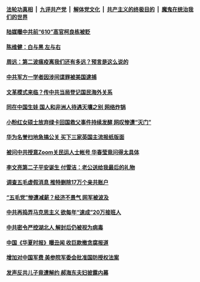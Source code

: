 

####  [法轮功真相](../../../../basic/blob/master/README.md?t=06130931) &nbsp;|&nbsp; [九评共产党](../../../../9ping.md/blob/master/README.md?t=06130931) &nbsp;|&nbsp; [解体党文化](../../../../jtdwh.md/blob/master/README.md?t=06130931)  &nbsp;|&nbsp; [共产主义的终极目的](../../../../gczydzjmd.md/blob/master/README.md?t=06130931) &nbsp;|&nbsp; [魔鬼在统治我们的世界](../../../../mgztzwmdsj.md/blob/master/README.md?t=06130931) 

#### [陆媒曝中共前“610”高官柯良栋被贬](../pages/soh5/389761.md?t=06130931) 
#### [陈维健：白与黑  左与右](../pages/soh5/389740.md?t=06130931) 
#### [周远：第二波瘟疫离我们还有多远？预言是这么说的](../pages/soh5/389728.md?t=06130931) 
#### [中共军方一学者因涉间谍罪被美国逮捕](../pages/soh5/389686.md?t=06130931) 
#### [文革模式来临？传中共当局登记国民海外关系](../pages/soh5/389605.md?t=06130931) 
#### [同在中国生娃 国人和非洲人待遇天壤之别 网络炸锅](../pages/soh5/389551.md?t=06130931) 
#### [小粉红女硕士放弃绿卡回国救父事件持续发酵 网叹惨遭“灭门”](../pages/soh5/389530.md?t=06130931) 
#### [华为名誉扫地急搞公关 买下三家英国主流报纸版面](../pages/soh5/389539.md?t=06130931) 
#### [被问中共授意Zoom关民运人士帐号 华春莹竟问得太具体](../pages/soh5/389482.md?t=06130931) 
#### [李文亮第二子平安诞生 付雪洁：老公送给我最后的礼物](../pages/soh5/389494.md?t=06130931) 
#### [调查五毛虚假消息 推特删除17万个亲共账户](../pages/soh5/389488.md?t=06130931) 
#### [“五毛党”惨遭减薪？经济不景气 网军被波及](../pages/soh5/389434.md?t=06130931) 
#### [中共再捣弄马克思主义 欲每年“速成”20万接班人](../pages/soh5/389422.md?t=06130931) 
#### [中共密令严控湖北人 解封后仍被视为病毒](../pages/soh5/389404.md?t=06130931) 
#### [中国《华夏时报》曝丑闻 收巨款撤贪腐报道](../pages/soh5/389374.md?t=06130931) 
#### [增加对中国军费 美参院军委会批准国防授权法案 ](../pages/soh5/389401.md?t=06130931) 
#### [发声反共儿子竟遭解约 郝海东夫妇披露内幕](../pages/soh5/389395.md?t=06130931) 
